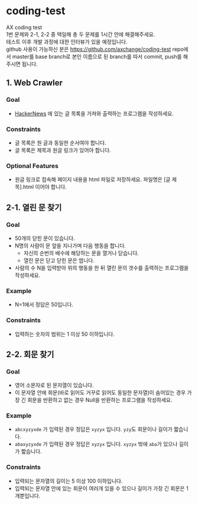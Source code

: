 # coding-test
AX coding test  
1번 문제와 2-1, 2-2 중 택일해 총 두 문제를 1시간 안에 해결해주세요.  
테스트 이후 개발 과정에 대한 인터뷰가 있을 예정입니다.  
github 사용이 가능하신 분은 https://github.com/axchange/coding-test repo에서 master를 base branch로 본인 이름으로 된 branch를 따서 commit, push를 해주시면 됩니다.

## 1. Web Crawler
### Goal
- [HackerNews](https://news.ycombinator.com/) 에 있는 글 목록을 가져와 출력하는 프로그램을 작성하세요.

### Constraints
- 글 목록은 원 글과 동일한 순서여야 합니다.
- 글 목록은 제목과 원글 링크가 있어야 합니다.

### Optional Features
- 원글 링크로 접속해 페이지 내용을 html 파일로 저장하세요. 파일명은 [글 제목].html 이어야 합니다.

## 2-1. 열린 문 찾기
### Goal
- 50개의 닫힌 문이 있습니다.
- N명의 사람이 문 앞을 지나가며 다음 행동을 합니다.
  - 자신의 순번의 배수에 해당하는 문을 열거나 닫습니다.
  - 열린 문은 닫고 닫힌 문은 엽니다.
- 사람의 수 N을 입력받아 위의 행동을 한 뒤 열린 문의 갯수를 출력하는 프로그램을 작성하세요.

### Example
- N=1에서 정답은 50입니다.

### Constraints
- 입력하는 숫자의 범위는 1 이상 50 이하입니다.

## 2-2. 회문 찾기
### Goal
- 영어 소문자로 된 문자열이 있습니다.
- 이 문자열 안에 회문(바로 읽어도 거꾸로 읽어도 동일한 문자열)이 숨어있는 경우 가장 긴 회문을 반환하고 없는 경우 Null을 반환하는 프로그램을 작성하세요.

### Example
- `abcxyzyxde` 가 입력된 경우 정답은 `xyzyx` 입니다. `yzy`도 회문이나 길이가 짧습니다.
- `abaxyzyxde` 가 입력된 경우 정답은 `xyzyx` 입니다. `xyzyx` 밖에 `aba`가 있으나 길이가 짧습니다.

### Constraints
- 입력되는 문자열의 길이는 5 이상 100 이하입니다.
- 입력되는 문자열 안에 있는 회문이 여러개 있을 수 있으나 길이가 가장 긴 회문은 1개뿐입니다.
